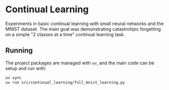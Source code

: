 # Continual Learning

Experiments in basic continual learning with small neural networks and the MNIST dataset. The main goal was demonstrating catastrohpic forgetting on a simple "2 classes at a time" continual learning task.

## Running

The project packages are managed with `uv`, and the main code can be setup and run with:

```bash
uv sync
uv run src/continual_learning/full_mnist_learning.py
```
